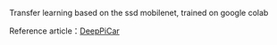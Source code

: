 Transfer learning based on the ssd mobilenet, trained on google colab  

Reference article：[DeepPiCar](https://towardsdatascience.com/deeppicar-part-6-963334b2abe0)
